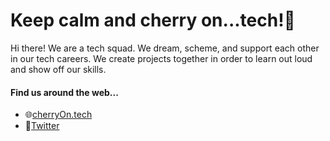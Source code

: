 # Keep calm and cherry on...tech!🍒

Hi there! We are a tech squad. We dream, scheme, and support each other in our tech careers. We create projects together in order to learn out loud and show off our skills. 

#### Find us around the web...
- 🌐[cherryOn.tech](https://cherryon.tech)
- 🦜[Twitter](https://twitter.com/cherryontech)

<!--
**cherryontech/cherryontech** is a ✨ _special_ ✨ repository because its `README.md` (this file) appears on your GitHub profile.

Here are some ideas to get you started:

- 🔭 I’m currently working on ...
- 🌱 I’m currently learning ...
- 👯 I’m looking to collaborate on ...
- 🤔 I’m looking for help with ...
- 💬 Ask me about ...
- 📫 How to reach me: ...
- 😄 Pronouns: ...
- ⚡ Fun fact: ...
-->
